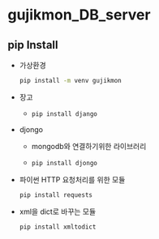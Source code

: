 # gujikmon_DB_server





## pip Install

* 가상환경

  ``` bash
  pip install -m venv gujikmon
  ```

- 장고

  - ```bash
    pip install django
    ```

- djongo

  - mongodb와 연결하기위한 라이브러리

  - ```bash
    pip install djongo
    ```

* 파이썬 HTTP 요청처리를 위한 모듈

  ``` bash
  pip install requests 
  ```

* xml을 dict로 바꾸는 모듈

  ``` bash
  pip install xmltodict
  ```

  